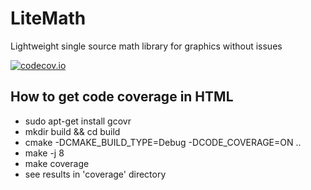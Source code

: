 # LiteMath
Lightweight single source math library for graphics without issues

[![codecov.io](https://codecov.io/gh/msu-graphics-group/LiteMath/coverage.svg)](https://codecov.io/gh/msu-graphics-group/LiteMath)

## How to get code coverage in HTML

* sudo apt-get install gcovr
* mkdir build && cd build 
* cmake -DCMAKE_BUILD_TYPE=Debug -DCODE_COVERAGE=ON ..
* make -j 8
* make coverage
* see results in 'coverage' directory

